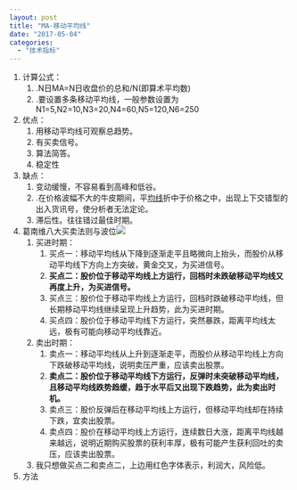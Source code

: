 ```yaml
---
layout: post
title: "MA-移动平均线"
date: "2017-05-04"
categories: 
  - "技术指标"
---
```


1. 计算公式：
    1. .N日MA=N日收盘价的总和/N(即算术平均数)
    2. .要设置多条移动平均线，一般参数设置为N1=5,N2=10,N3=20,N4=60,N5=120,N6=250
2. 优点：
    1. 用移动平均线可观察总趋势。
    2. 有买卖信号。
    3. 算法简答。
    4. 稳定性
3. 缺点：
    1. 变动缓慢，不容易看到高峰和低谷。
    2. .在价格波幅不大的牛皮期间，平[均线](http://baike.baidu.com/item/%E5%9D%87%E7%BA%BF)折中于价格之中，出现上下交错型的出入货讯号，使分析者无法定论。
    3. 滞后性。往往错过最佳时期。
4. 葛南维八大买卖法则与波位![](/assets/image/default/1-300x211.png)
    1. 买进时期：
        1. 买点一：移动平均线从下降到逐渐走平且略微向上抬头，而股价从移动平均线下方向上方突破，黄金交叉，为买进信号。
        2. **买点二：股价位于移动平均线上方运行，回档时未跌破移动平均线又再度上升，为买进信号。**
        3. 买点三：股价位于移动平均线上方运行，回档时跌破移动平均线，但长期移动平均线继续呈现上升趋势，此为买进时期。
        4. 买点四：股价位于移动平均线下方运行，突然暴跌，距离平均线太远，极有可能向移动平均线靠近。
    2. 卖出时期：
        1. 卖点一：移动平均线从上升到逐渐走平，而股价从移动平均线上方向下跌破移动平均线，说明卖压严重，应该卖出股票。
        2. **卖点二：股价位于移动平均线下方运行，反弹时未突破移动平均线，且移动平均线跌势趋缓，趋于水平后又出现下跌趋势，此为卖出时机。**
        3. 卖点三：股价反弹后在移动平均线上方运行，但移动平均线却在持续下跌，宜卖出股票。
        4. 卖点四：股价在移动平均线上方运行，连续数日大涨，距离平均线越来越远，说明近期购买股票的获利丰厚，极有可能产生获利回吐的卖压，应该卖出股票。
    3. 我只想做买点二和卖点二，上边用红色字体表示，利润大，风险低。
5. 方法
